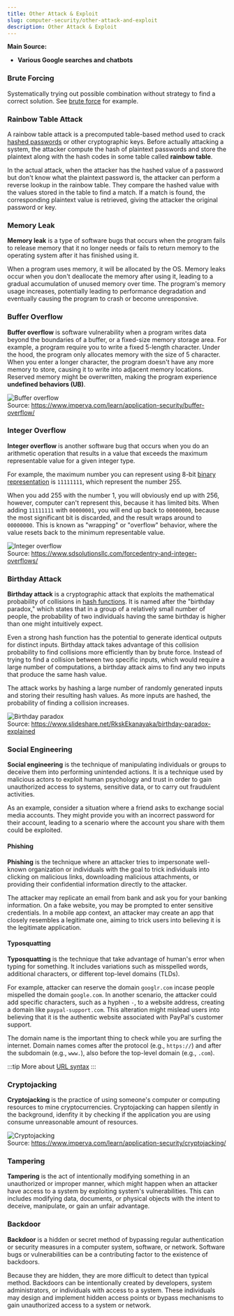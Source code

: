 ```yaml
---
title: Other Attack & Exploit
slug: computer-security/other-attack-and-exploit
description: Other Attack & Exploit
---
```


**Main Source:**

- **Various Google searches and chatbots**

### Brute Forcing

Systematically trying out possible combination without strategy to find a correct solution. See [brute force](/computer-and-programming-fundamentals/computer-and-programming-terminology#brute-force) for example.

### Rainbow Table Attack

A rainbow table attack is a precomputed table-based method used to crack [hashed passwords](/computer-security/hash-function) or other cryptographic keys. Before actually attacking a system, the attacker compute the hash of plaintext passwords and store the plaintext along with the hash codes in some table called **rainbow table**.

In the actual attack, when the attacker has the hashed value of a password but don't know what the plaintext password is, the attacker can perform a reverse lookup in the rainbow table. They compare the hashed value with the values stored in the table to find a match. If a match is found, the corresponding plaintext value is retrieved, giving the attacker the original password or key.

### Memory Leak

**Memory leak** is a type of software bugs that occurs when the program fails to release memory that it no longer needs or fails to return memory to the operating system after it has finished using it.

When a program uses memory, it will be allocated by the OS. Memory leaks occur when you don't deallocate the memory after using it, leading to a gradual accumulation of unused memory over time. The program's memory usage increases, potentially leading to performance degradation and eventually causing the program to crash or become unresponsive.

### Buffer Overflow

**Buffer overflow** is software vulnerability when a program writes data beyond the boundaries of a buffer, or a fixed-size memory storage area. For example, a program require you to write a fixed 5-length character. Under the hood, the program only allocates memory with the size of 5 character. When you enter a longer character, the program doesn't have any more memory to store, causing it to write into adjacent memory locations. Reserved memory might be overwritten, making the program experience **undefined behaviors (UB)**.

![Buffer overflow](./buffer-overflow.png)  
Source: https://www.imperva.com/learn/application-security/buffer-overflow/

### Integer Overflow

**Integer overflow** is another software bug that occurs when you do an arithmetic operation that results in a value that exceeds the maximum representable value for a given integer type.

For example, the maximum number you can represent using 8-bit [binary representation](/computer-and-programming-fundamentals/binary-representation) is `11111111`, which represent the number 255.

When you add 255 with the number 1, you will obviously end up with 256, however, computer can't represent this, because it has limited bits. When adding `11111111` with `00000001`, you will end up back to `00000000`, because the most significant bit is discarded, and the result wraps around to `00000000`. This is known as "wrapping" or "overflow" behavior, where the value resets back to the minimum representable value.

![Integer overflow](./integer-overflow.jpeg)  
Source: https://www.sdsolutionsllc.com/forcedentry-and-integer-overflows/

### Birthday Attack

**Birthday attack** is a cryptographic attack that exploits the mathematical probability of collisions in [hash functions](/computer-security/hash-function). It is named after the "birthday paradox," which states that in a group of a relatively small number of people, the probability of two individuals having the same birthday is higher than one might intuitively expect.

Even a strong hash function has the potential to generate identical outputs for distinct inputs. Birthday attack takes advantage of this collision probability to find collisions more efficiently than by brute force. Instead of trying to find a collision between two specific inputs, which would require a large number of computations, a birthday attack aims to find any two inputs that produce the same hash value.

The attack works by hashing a large number of randomly generated inputs and storing their resulting hash values. As more inputs are hashed, the probability of finding a collision increases.

![Birthday paradox](./birthday-paradox.png)  
Source: https://www.slideshare.net/RkskEkanayaka/birthday-paradox-explained

### Social Engineering

**Social engineering** is the technique of manipulating individuals or groups to deceive them into performing unintended actions. It is a technique used by malicious actors to exploit human psychology and trust in order to gain unauthorized access to systems, sensitive data, or to carry out fraudulent activities.

As an example, consider a situation where a friend asks to exchange social media accounts. They might provide you with an incorrect password for their account, leading to a scenario where the account you share with them could be exploited.

#### Phishing

**Phishing** is the technique where an attacker tries to impersonate well-known organization or individuals with the goal to trick individuals into clicking on malicious links, downloading malicious attachments, or providing their confidential information directly to the attacker.

The attacker may replicate an email from bank and ask you for your banking information. On a fake website, you may be prompted to enter sensitive credentials. In a mobile app context, an attacker may create an app that closely resembles a legitimate one, aiming to trick users into believing it is the legitimate application.

#### Typosquatting

**Typosquatting** is the technique that take advantage of human's error when typing for something. It includes variations such as misspelled words, additional characters, or different top-level domains (TLDs).

For example, attacker can reserve the domain `googlr.com` incase people mispelled the domain `google.com`. In another scenario, the attacker could add specific characters, such as a hyphen `-`, to a website address, creating a domain like `paypal-support.com`. This alteration might mislead users into believing that it is the authentic website associated with PayPal's customer support.

The domain name is the important thing to check while you are surfing the internet. Domain names comes after the protocol (e.g., `https://`) and after the subdomain (e.g., `www.`), also before the top-level domain (e.g., `.com`).

:::tip
More about [URL syntax](/internet-and-web/web-url#url-syntax)
:::

### Cryptojacking

**Cryptojacking** is the practice of using someone's computer or computing resources to mine cryptocurrencies. Cryptojacking can happen silently in the background, idenfity it by checking if the application you are using consume unreasonable amount of resources.

![Cryptojacking](./cryptojacking.png)  
Source: https://www.imperva.com/learn/application-security/cryptojacking/

### Tampering

**Tampering** is the act of intentionally modifying something in an unauthorized or improper manner, which might happen when an attacker have access to a system by exploiting system's vulnerabilities. This can includes modifying data, documents, or physical objects with the intent to deceive, manipulate, or gain an unfair advantage.

### Backdoor

**Backdoor** is a hidden or secret method of bypassing regular authentication or security measures in a computer system, software, or network. Software bugs or vulnerabilities can be a contributing factor to the existence of backdoors.

Because they are hidden, they are more difficult to detect than typical method. Backdoors can be intentionally created by developers, system administrators, or individuals with access to a system. These individuals may design and implement hidden access points or bypass mechanisms to gain unauthorized access to a system or network.
